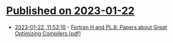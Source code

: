 # [Published on 2023-01-22](index.md)

* [2023-01-22, 11:53:10](https://news.ycombinator.com/item?id=34476483) - [Fortran H and PL.8: Papers about Great Optimizing Compilers [pdf]](https://www.clear.rice.edu/comp512/Lectures/06GreatCompilers.pdf)
